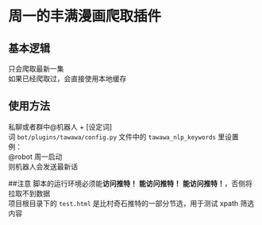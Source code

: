# 周一的丰满漫画爬取插件

## 基本逻辑
只会爬取最新一集  
如果已经爬取过，会直接使用本地缓存  

## 使用方法
私聊或者群中@机器人 + \[设定词\]  
词 `bot/plugins/tawawa/config.py` 文件中的 `tawawa_nlp_keywords` 里设置  
例：  
@robot 周一启动  
则机器人会发送最新话

##注意
脚本的运行环境必须能**访问推特！** **能访问推特！** **能访问推特！**，否侧将拉取不到数据  
项目根目录下的 `test.html` 是比村奇石推特的一部分节选，用于测试 xpath 筛选内容